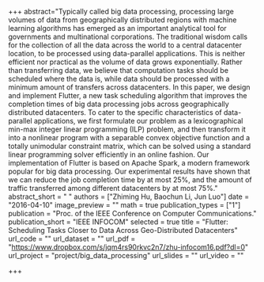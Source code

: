 +++
abstract="Typically called big data processing, processing large volumes of data from geographically distributed regions with machine learning algorithms has emerged as an important analytical tool for governments and multinational corporations. The traditional wisdom calls for the collection of all the data across the world to a central datacenter location, to be processed using data-parallel applications.  This is neither efficient nor practical as the volume of data grows exponentially.  Rather than transferring data, we believe that computation tasks should be scheduled where the data is, while data should be processed with a minimum amount of transfers across datacenters. In this paper, we design and implement Flutter, a new task scheduling algorithm that improves the completion times of big data processing jobs across geographically distributed datacenters.  To cater to the specific characteristics of data-parallel applications, we first formulate our problem as a lexicographical min-max integer linear programming (ILP) problem, and then transform it into a nonlinear program with a separable convex objective function and a totally unimodular constraint matrix, which can be solved using a standard linear programming solver efficiently in an online fashion.  Our implementation of Flutter is based on Apache Spark, a modern framework popular for big data processing. Our experimental results have shown that we can reduce the job completion time by at most 25%, and the amount of traffic transferred among different datacenters by at most 75%."
abstract_short = " "
authors = ["Zhiming Hu, Baochun Li, Jun Luo"]
date = "2016-04-10"
image_preview = ""
math = true
publication_types = ["1"]
publication = "Proc. of the IEEE Conference on Computer Communications."
publication_short = "IEEE INFOCOM"
selected = true
title = "Flutter: Scheduling Tasks Closer to Data Across Geo-Distributed Datacenters"
url_code = ""
url_dataset = ""
url_pdf = "https://www.dropbox.com/s/jqm4rs90rkvc2n7/zhu-infocom16.pdf?dl=0"
url_project = "project/big_data_processing"
url_slides = ""
url_video = ""

+++
